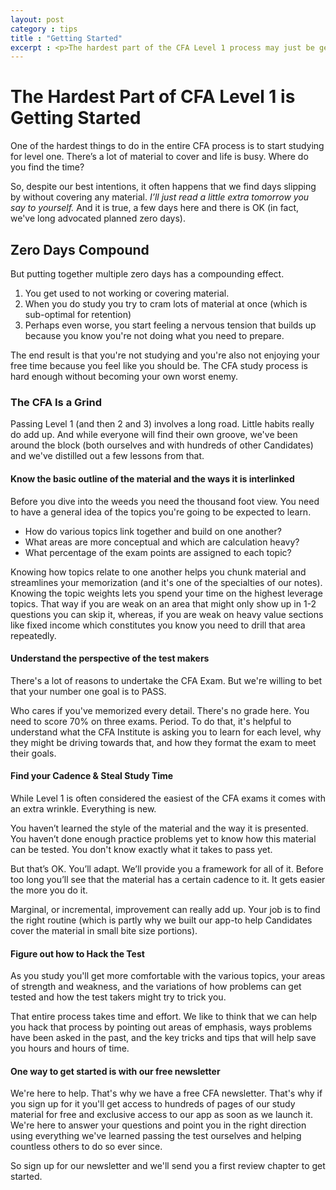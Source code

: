 ```yaml
---
layout: post
category : tips
title : "Getting Started"
excerpt : <p>The hardest part of the CFA Level 1 process may just be getting started. It is also the most important part. Here's some tips to get going. </p>
--- 
```

# The Hardest Part of CFA Level 1 is Getting Started

One of the hardest things to do in the entire CFA process is to start studying for level one. There’s a lot of material to cover and life is busy. Where do you find the time? 

So, despite our best intentions, it often happens that we find days slipping by without covering any material. *I’ll just read a little extra tomorrow you say to yourself.* And it is true, a few days here and there is OK (in fact, we've long advocated planned zero days). 

## Zero Days Compound
But putting together multiple zero days has a compounding effect.  

1. You get used to not working or covering material. 
2. When you do study you try to cram lots of material at once (which is sub-optimal for retention)
3. Perhaps even worse, you start feeling a nervous tension that builds up because you know you're not doing what you need to prepare. 

The end result is that you're not studying and you're also not enjoying your free time because you feel like you should be. The CFA study process is hard enough without becoming your own worst enemy.
### The CFA Is a Grind
Passing Level 1 (and then 2 and 3) involves a long road. Little habits really do add up. And while everyone will find their own groove, we've been around the block (both ourselves and with hundreds of other Candidates) and we've distilled out a few lessons from that. 

#### Know the basic outline of the material and the ways it is interlinked

Before you dive into the weeds you need the thousand foot view. You need to have a general idea of the topics you're going to be expected to learn. 
* How do various topics link together and build on one another? 
* What areas are more conceptual and which are calculation heavy? 
* What percentage of the exam points are assigned to each topic?  

Knowing how topics relate to one another helps you chunk material and streamlines your memorization (and it's one of the specialties of our notes). Knowing the topic weights lets you spend your time on the highest leverage topics. That way if you are weak on an area that might only show up in 1-2 questions you can skip it, whereas, if you are weak on heavy value sections like fixed income which constitutes you know you need to drill that area repeatedly.

#### Understand the perspective of the test makers 

There's a lot of reasons to undertake the CFA Exam. But we're willing to bet that your number one goal is to PASS. 

Who cares if you've memorized every detail. There's no grade here. You need to score 70% on three exams. Period. To do that, it's helpful to understand what the CFA Institute is asking you to learn for each level, why they might be driving towards that, and how they format the exam to meet their goals. 

#### Find your Cadence & Steal Study Time

While Level 1 is often considered the easiest of the CFA exams it comes with an extra wrinkle. Everything is new. 

You haven’t learned the style of the material and the way it is presented. You haven’t done enough practice problems yet to know how this material can be tested. You don't know exactly what it takes to pass yet.

But that’s OK. You’ll adapt. We’ll provide you a framework for all of it. Before too long you’ll see that the material has a certain cadence to it. It gets easier the more you do it.

Marginal, or incremental, improvement can really add up. Your job is to find the right routine (which is partly why we built our app-to help Candidates cover the material in small bite size portions).

#### Figure out how to Hack the Test

As you study you'll get more comfortable with the various topics, your areas of strength and weakness, and the variations of how problems can get tested and how the test takers might try to trick you. 

That entire process takes time and effort. We like to think that we can help you hack that process by pointing out areas of emphasis, ways problems have been asked in the past, and the key tricks and tips that will help save you hours and hours of time. 

#### One way to get started is with our free newsletter

We're here to help. That's why we have a free CFA newsletter. That's why if you sign up for it you'll get access to hundreds of pages of our study material for free and exclusive access to our app as soon as we launch it. We're here to answer your questions and point you in the right direction using everything we've learned passing the test ourselves and helping countless others to do so ever since.

So sign up for our newsletter and we'll send you a first review chapter to get started.

